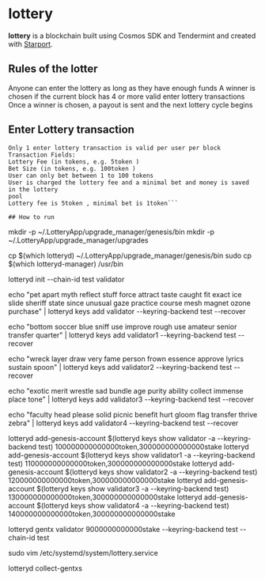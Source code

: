 # lottery
**lottery** is a blockchain built using Cosmos SDK and Tendermint and created with [Starport](https://starport.com).

## Rules of the lotter

Anyone can enter the lottery as long as they have enough funds
A winner is chosen if the current block has 4 or more valid enter lottery transactions
Once a winner is chosen, a payout is sent and the next lottery cycle begins

## Enter Lottery transaction
```Valid only when sender has enough funds to cover lottery fee + minimal bet
Only 1 enter lottery transaction is valid per user per block
Transaction Fields:
Lottery Fee (in tokens, e.g. 5token )
Bet Size (in tokens, e.g. 100token )
User can only bet between 1 to 100 tokens
User is charged the lottery fee and a minimal bet and money is saved in the lottery
pool
Lottery fee is 5token , minimal bet is 1token```

## How to run

```
mkdir -p ~/.LotteryApp/upgrade_manager/genesis/bin
mkdir -p ~/.LotteryApp/upgrade_manager/upgrades

cp $(which lotteryd) ~/.LotteryApp/upgrade_manager/genesis/bin
sudo cp $(which lotteryd-manager) /usr/bin

lotteryd init --chain-id test validator

echo "pet apart myth reflect stuff force attract taste caught fit exact ice slide sheriff state since unusual gaze practice course mesh magnet ozone purchase" | lotteryd keys add validator --keyring-backend test --recover

echo "bottom soccer blue sniff use improve rough use amateur senior transfer quarter" | lotteryd keys add validator1 --keyring-backend test --recover

echo "wreck layer draw very fame person frown essence approve lyrics sustain spoon" | lotteryd keys add validator2 --keyring-backend test --recover

echo "exotic merit wrestle sad bundle age purity ability collect immense place tone" | lotteryd keys add validator3 --keyring-backend test --recover

echo "faculty head please solid picnic benefit hurt gloom flag transfer thrive zebra" | lotteryd keys add validator4 --keyring-backend test --recover


lotteryd add-genesis-account $(lotteryd keys show validator -a --keyring-backend test) 100000000000000token,300000000000000stake
lotteryd add-genesis-account $(lotteryd keys show validator1 -a --keyring-backend test) 110000000000000token,300000000000000stake
lotteryd add-genesis-account $(lotteryd keys show validator2 -a --keyring-backend test) 120000000000000token,300000000000000stake
lotteryd add-genesis-account $(lotteryd keys show validator3 -a --keyring-backend test) 130000000000000token,300000000000000stake
lotteryd add-genesis-account $(lotteryd keys show validator4 -a --keyring-backend test) 140000000000000token,300000000000000stake

lotteryd gentx validator 9000000000000stake --keyring-backend test --chain-id test


sudo vim /etc/systemd/system/lottery.service

lotteryd collect-gentxs
```
